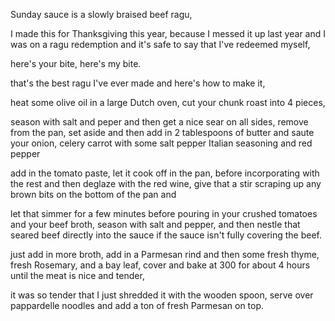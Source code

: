 <!-- “周日炖酱” 是一种慢炖的牛肉肉酱。
sauce 的音标：英 [sɔːs]；美 [sɔːs] 酱汁；调味汁：用于为食物增添味道，如番茄酱、沙拉酱等
braised 的音标：英 [breɪzd]；美 [breɪzd] 。这是动词 braise 的过去式和过去分词形式，意为 “炖；焖” 。
ragu 读音：英 [ˈræɡuː]，美 [ˈrɑːɡuː] 。
ragu 指一种源自意大利的浓肉酱，通常以碎肉（如牛肉、猪肉或羊肉） 为主料，搭配番茄、洋葱、胡萝卜、芹菜等蔬菜，经过长时间炖煮而成。
 -->
Sunday sauce is a slowly braised beef ragu,

<!-- 今年感恩节我做了这个（周日炖酱），因为去年我搞砸了，所以这次我一心要在肉酱制作上挽回颜面。可以肯定地说，我成功挽回了自己的 “厨艺声誉” 。
redemption 的音标：英 [rɪˈdempʃn]；美 [rɪˈdempʃn] 补救；挽回：表示对之前错误、失败等情况的弥补.
“was on a...” 是 “be on a...” 结构的过去式，致力于（达成某个目标）
“it's safe to say” 是一个常用的英语表达，意思是 “可以有把握地说；说…… 是稳妥的” ，用于表达某人对所陈述的内容有相当的信心，认为该陈述是合理、可靠的。
redeemed 的音标：英 [rɪˈdiːmd]；美 [rɪˈdiːmd] 它是 redeem 的过去式和过去分词，挽回；补救：对之前的失败、错误等进行弥补。
 -->
I made this for Thanksgiving this year, because I messed it up last year and I was on a ragu redemption and it's safe to say that I've redeemed myself, 

here's your bite, here's my bite.

<!-- 那是我做过的最棒的肉酱，接下来讲讲怎么做。 -->
that's the best ragu I've ever made and here's how to make it, 

<!-- 在一个大的荷兰炖锅中加热一些橄榄油，把你的大块烤肉切成 4 块。
chunk 的音标：英 [tʃʌŋk]；美 [tʃʌŋk]厚块；大块：常指形状不规则但体积较大的物体
“roast” 烤肉：指烤制的肉类食品
 -->
heat some olive oil in a large Dutch oven, cut your chunk roast into 4 pieces, 

<!-- 用盐和胡椒调味，然后将肉的每一面都煎至漂亮的焦褐色，从锅中取出，放在一旁。接着加入两汤匙黄油，放入洋葱、芹菜和胡萝卜，再加入一些盐、胡椒、意大利调味料和红辣椒一起煸炒。
sear 的音标：英 [sɪə(r)]；美 [sɪr]（高温）烧灼；烧焦. （把肉等）表面煎至焦褐色.
tablespoons 的音标：英 [ˈteɪblspuːnz]；美 [ˈteɪblˌspunz] 是 tablespoon 的复数形式，意思为 “汤匙；大调羹” ，是一种常见的烹饪计量单位，1 汤匙约等于 15 毫升 。
“saute” 常见词性为动词和形容词，读音：英 [ˈsəʊteɪ]，美 [soʊˈteɪ] 意为 “（用少量油）快炒；嫩煎” 
 -->
season with salt and peper and then get a nice sear on all sides, remove from the pan, set aside and then add in 2 tablespoons of butter and saute your onion, celery carrot with some salt pepper Italian seasoning and red pepper

<!-- 加入番茄酱，让它在锅里熬一会儿，再与其他食材混合。然后用红酒润锅，搅拌一下，把锅底的褐色焦香部分都刮起来。
“cook off” 在烹饪语境中有以下含义：煮掉（多余水分、酒精等）：指通过烹饪使食材中的某些成分挥发或减少
“deglaze” 常见词性为动词，音标：英 [diːˈɡleɪz]；美 [diːˈɡleɪz]在烹饪领域，它的意思是 “（烹饪时）利用液体将锅底粘结的食物碎屑溶解”
“scraping up” 是 “scrape up” 的现在分词形式，常见含义如下：刮起；擦起：指用工具（如铲子、勺子等）将散落在表面的东西聚拢起来。
 -->
add in the tomato paste, let it cook off in the pan, before incorporating with the rest and then deglaze with the red wine, give that a stir scraping up any brown bits on the bottom of the pan and 

<!-- 让它小火慢炖几分钟，然后倒入碎番茄和牛肉高汤，用盐和胡椒调味。如果酱汁没有完全没过之前煎好的牛肉，就把牛肉直接埋进酱汁里。
nestle 的音标：英 [ˈnesl]；美 [ˈnesl] （使）依偎；（使）贴靠：常表示亲昵、舒适地挨近或紧贴, 安置；使处于：把某物小心、轻柔地放在特定位置, 坐落于；半隐半现地处于：常指某个地方处于环抱的环境中.
“seared” 是动词 “sear” 的过去式和过去分词形式，常见词性为形容词，在烹饪语境中使用频率较高，发音：英 [sɪəd]；美 [sɪrd] （肉等）煎至焦褐色的
 -->
let that simmer for a few minutes before pouring in your crushed tomatoes and your beef broth, season with salt and pepper, and then nestle that seared beef directly into the sauce if the sauce isn't fully covering the beef.

<!-- 只需再加点高汤，放入一块帕尔马干酪外皮，接着加入一些新鲜百里香、新鲜迷迭香和一片月桂叶。盖上盖子，以 300 华氏度烘烤约 4 小时，直到肉变得十分鲜嫩。
“rind” 常见词性为名词，发音：英 [raɪnd]；美 [raɪnd] ，主要意思为：（水果、干酪等的）外皮

 -->
 just add in more broth, add in a Parmesan rind and then some fresh thyme, fresh Rosemary, and a bay leaf, cover and bake at 300 for about 4 hours until the meat is nice and tender, 

<!-- 肉嫩到我直接能用木勺把它撕碎。把肉酱浇在宽面条上，再在上面撒上大量新鲜的帕尔马干酪。
shredded 的音标：英 [ˈʃredɪd]；美 [ˈʃredɪd] ，它是动词 shred 的过去式和过去分词 , 切碎的；撕碎的：指将物体切成或撕成细条或碎片状 。
“serve over” 常见于烹饪相关描述，意思是 “将（一种食物）浇在（另一种食物）上一起上桌” ，即把一种食材作为浇头或配菜放在另一种食材之上供食用。
 pappardelle 的音标：英 [ˌpæpəˈdelɪ]；美 [ˌpɑːpərˈdelɪ] 它是一个名词，指 “帕帕尔德勒面”，是一种意大利宽面条，通常宽度在 0.8 到 1.2 厘米之间，常搭配肉酱或浓郁酱汁食用。
 -->
 it was so tender that I just shredded it with the wooden spoon, serve over pappardelle noodles and add a ton of fresh Parmesan on top.